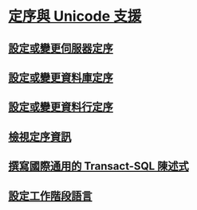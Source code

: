 # [定序與 Unicode 支援](collation-and-unicode-support.md)
## [設定或變更伺服器定序](set-or-change-the-server-collation.md)
## [設定或變更資料庫定序](set-or-change-the-database-collation.md)
## [設定或變更資料行定序](set-or-change-the-column-collation.md)
## [檢視定序資訊](view-collation-information.md)
## [撰寫國際通用的 Transact-SQL 陳述式](write-international-transact-sql-statements.md)
## [設定工作階段語言](set-a-session-language.md)
